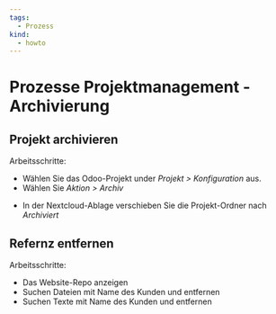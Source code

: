 ```yaml
---
tags:
  - Prozess
kind:
  - howto
---
```

# Prozesse Projektmanagement - Archivierung

## Projekt archivieren

Arbeitsschritte:

- Wählen Sie das Odoo-Projekt under *Projekt > Konfiguration* aus.
- Wählen Sie *Aktion > Archiv*
* In der Nextcloud-Ablage verschieben Sie die Projekt-Ordner nach *Archiviert*

## Refernz entfernen

Arbeitsschritte:

* Das Website-Repo anzeigen
* Suchen Dateien mit Name des Kunden und entfernen
* Suchen Texte mit Name des Kunden und entfernen